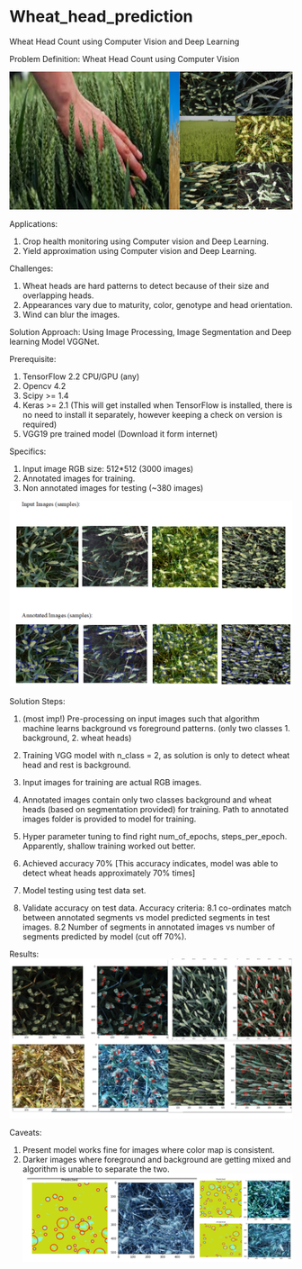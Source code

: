 # Wheat_head_prediction
Wheat Head Count using Computer Vision and Deep Learning


Problem Definition:
Wheat Head Count using Computer Vision 


![alt text](https://github.com/Deepika-Sharma08/Wheat_head_prediction/blob/master/supporting_images/Wheat.png?raw=true)





















Applications: 
1. Crop health monitoring using Computer vision and Deep Learning.
2. Yield approximation using Computer vision and Deep Learning.


Challenges: 
1. Wheat heads are hard patterns to detect because of their size and overlapping heads.
2. Appearances vary due to maturity, color, genotype and head orientation.
3. Wind can blur the images.


Solution Approach:
Using Image Processing, Image Segmentation and Deep learning Model VGGNet.

Prerequisite:
1. TensorFlow 2.2 CPU/GPU (any)
2. Opencv 4.2
3. Scipy >= 1.4
4. Keras >= 2.1 (This will get installed when TensorFlow is installed, there is no need to install it separately, however keeping a check on version is required)
5. VGG19 pre trained model (Download it form internet)


Specifics:
1. Input image RGB size: 512*512 (3000 images)
2. Annotated images for training.
3. Non annotated images for testing (~380 images)



![alt text](https://github.com/Deepika-Sharma08/Wheat_head_prediction/blob/master/supporting_images/Input%20and%20Annotated.png?raw=true)













Solution Steps:
1. (most imp!) Pre-processing on input images such that algorithm machine learns background vs foreground patterns. (only two classes 1. background, 2. wheat heads)

2. Training VGG model with n_class = 2, as solution is only to detect wheat head and rest is background.
3. Input images for training are actual RGB images.
4. Annotated images contain only two classes background and wheat heads (based on segmentation provided) for training. Path to annotated images folder is provided to model for training.
5. Hyper parameter tuning to find right num_of_epochs, steps_per_epoch. Apparently, shallow training worked out better.

6. Achieved accuracy 70% [This accuracy indicates, model was able to detect wheat heads approximately 70% times]
7. Model testing using test data set.

8. Validate accuracy on test data. Accuracy criteria: 
8.1 co-ordinates match between annotated segments vs model predicted segments in test images.
8.2 Number of segments in annotated images vs number of segments predicted by model (cut off 70%).



Results:
![alt text](https://github.com/Deepika-Sharma08/Wheat_head_prediction/blob/master/output.png?raw=true)
















Caveats:
1. Present model works fine for images where color map is consistent.
2. Darker images where foreground and background are getting mixed and algorithm is unable to separate the two.
![alt text](https://github.com/Deepika-Sharma08/Wheat_head_prediction/blob/master/supporting_images/Caveats.png?raw=true)








